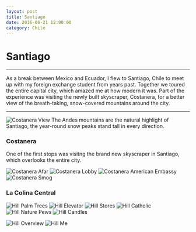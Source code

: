 ```yaml
---
layout: post
title: Santiago
date: 2016-06-21 12:00:00
category: Chile
---
```



# Santiago
---

As a break between Mexico and Ecuador, I flew to Santiago, Chile to meet up with my foreign exchange student from years past. Together we toured the entire capital city, which amazed me at how modern it was. Part of the experience was visiting the newly built skyscraper, Costanera, for a better view of the breath-taking, snow-covered mountains around the city.

---

![Costanera View](/blog/images/Chile/Santiago-1.JPG)
The Andes mountains are the natural highlight of Santiago, the year-round snow peaks stand tall in every direction.



### Costanera
One of the first stops was visitng the brand new skyscraper in Santiago, which overlooks the entire city.

![Costanera Afar](/blog/images/Chile/Santiago-14.JPG)
![Costanera Lobby](/blog/images/Chile/Santiago-2.JPG)
![Costanera American Embassy](/blog/images/Chile/Santiago-3.JPG)
![Costanera Smog](/blog/images/Chile/Santiago-4.JPG)

### La Colina Central
![Hill Palm Trees](/blog/images/Chile/Santiago-5.JPG)
![Hill Elevator](/blog/images/Chile/Santiago-6.JPG)
![Hill Stores](/blog/images/Chile/Santiago-7.JPG)
![Hill Catholic](/blog/images/Chile/Santiago-8.JPG)
![Hill Nature Pews](/blog/images/Chile/Santiago-9.JPG)
![Hill Candles](/blog/images/Chile/Santiago-10.JPG)
<!--![Hill Candles](/blog/images/Chile/Santiago-11.JPG) // Sideways -->
![Hill Overview](/blog/images/Chile/Santiago-12.JPG)
![Hill Me](/blog/images/Chile/Santiago-13.JPG)